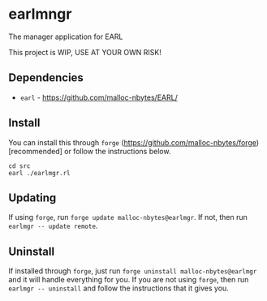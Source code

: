 # earlmngr
The manager application for EARL

This project is WIP, USE AT YOUR OWN RISK!

## Dependencies
- `earl` - https://github.com/malloc-nbytes/EARL/

## Install

You can install this through `forge` (https://github.com/malloc-nbytes/forge) [recommended] or follow
the instructions below.

```
cd src
earl ./earlmgr.rl
```

## Updating

If using `forge`, run `forge update malloc-nbytes@earlmgr`. If not, then run `earlmgr -- update remote`.

## Uninstall

If installed through `forge`, just run `forge uninstall malloc-nbytes@earlmgr` and
it will handle everything for you. If you are not using `forge`, then run `earlmgr -- uninstall`
and follow the instructions that it gives you.